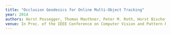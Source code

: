 ```yaml
---
title: "Occlusion Geodesics for Online Multi-Object Tracking"
year: 2014
authors: Horst Possegger, Thomas Mauthner, Peter M. Roth, Horst Bischof
venue: In Proc. of the IEEE Conference on Computer Vision and Pattern Recognition (CVPR)
---
```

